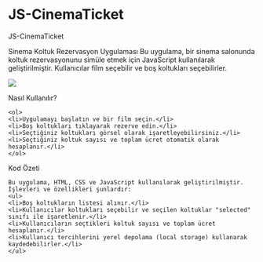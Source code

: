 # JS-CinemaTicket
JS-CinemaTicket

Sinema Koltuk Rezervasyon Uygulaması
Bu uygulama, bir sinema salonunda koltuk rezervasyonunu simüle etmek için JavaScript kullanılarak geliştirilmiştir. Kullanıcılar film seçebilir ve boş koltukları seçebilirler.

<img src="cinemahmet.gif"/>

Nasıl Kullanılır?
````
<ol>
<li>Uygulamayı başlatın ve bir film seçin.</li>
<li>Boş koltukları tıklayarak rezerve edin.</li>
<li>Seçtiğiniz koltukları görsel olarak işaretleyebilirsiniz.</li>
<li>Seçtiğiniz koltuk sayısı ve toplam ücret otomatik olarak hesaplanır.</li>
</ol>

````

Kod Özeti
````
Bu uygulama, HTML, CSS ve JavaScript kullanılarak geliştirilmiştir. İşlevleri ve özellikleri şunlardır:
<ul>
<li>Boş koltukların listesi alınır.</li>
<li>Kullanıcılar koltukları seçebilir ve seçilen koltuklar "selected" sınıfı ile işaretlenir.</li>
<li>Kullanıcıların seçtikleri koltuk sayısı ve toplam ücret hesaplanır.</li>
<li>Kullanıcı tercihlerini yerel depolama (local storage) kullanarak kaydedebilirler.</li>
</ul>
````
